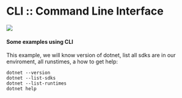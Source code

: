 # CLI :: Command Line Interface
![](https://img.shields.io/badge/Language-C_Sharp-informational?style=flat&logo=csharp&logoColor=white&color=007acc)

#### Some examples using CLI
This example, we will know version of dotnet, list all sdks are in our enviroment, all runstimes, a how to get help:

```
dotnet --version
dotnet --list-sdks
dotnet --list-runtimes
dotnet help
```

